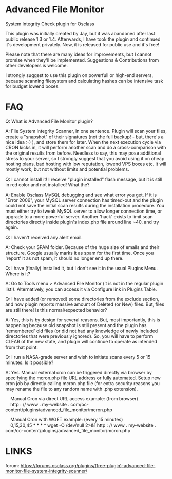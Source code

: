 # Advanced File Monitor
System Integrity Check plugin for Osclass

This plugin was initially created by Jay, but it was abandoned after last public release 1.3 or 1.4.
Afterwards, I have took the plugin and continued it's development privately. Now, it is released for public use and it's free!

Please note that there are many ideas for improvements, but I cannot promise when they'll be implemented.
Suggestions & Contributions from other developers is welcome.

I strongly suggest to use this plugin on powerfull or high-end servers, because scanning filesystem and calculating hashes can be intensive task for budget lowend boxes.

# FAQ

Q: What is Advanced File Monitor plugin?

A: File System Integrity Scanner, in one sentence. Plugin will scan your files, create a "snapshot" of their signatures (not the full backup! - but, there's a nice idea :-) ), and store them for later. When the next execution cycle via CRON kicks in, it will perform another scan and do a cross-comparison with the original results from before. Needless to say, this may pose additional stress to your server, so I strongly suggest that you avoid using it on cheap hosting plans, bad hosting with low reputation, lowend VPS boxes etc. It will mostly work, but not without limits and potential problems.

Q: I cannot install it! I receive "plugin installed" flash message, but it is still in red color and not installed! What the?

A: Enable Osclass MySQL debugging and see what error you get. If it is "Error 2006", your MySQL server connection has timed-out and the plugin could not save the initial scan results during the installation procedure. You must either try to tweak MySQL server to allow longer connection time, or upgrade to a more powerful server. Another 'hack' exists to limit scan directories directly inside plugin's index.php file around line ~40, and try again.

Q: I haven't received any alert email.

A: Check your SPAM folder. Because of the huge size of emails and their structure, Google usually marks it as spam for the first time. Once you 'report' it as not spam, it should no longer end up there.

Q: I have (finally) installed it, but I don't see it in the usual Plugins Menu. Where is it?

A: Go to Tools menu > Advanced File Monitor (it is not in the regular plugin list!). Alternatively, you can access it via Configure link in Plugins Table.

Q: I have added (or removed) some directories from the exclude section, and now plugin reports massive amount of Deleted (or New) files. But, files are still there! Is this normal/expected behavior?

A: Yes, this is by design for several reasons. But, most importantly, this is happening because old snapshot is still present and the plugin has 'remembered' old files (or did not had any knowledge of newly included directories that were previously ignored). So, you will have to perform CLEAR of the new state, and plugin will continue to operate as intended from that point.

Q: I run a NASA-grade server and wish to initiate scans every 5 or 15 minutes. Is it possible?

A: Yes. Manual external cron can be triggered directly via browser by specifying the mcron.php file URL address or fully automated. Setup new cron job by directly calling mcron.php file (for extra security reasons you may rename the file to any random name with .php extension).

    Manual Cron via direct URL access example: (from browser)  
    http : // www . my-website . com/oc-content/plugins/advanced_file_monitor/mcron.php  

    Manual Cron with WGET example: (every 15 minutes)  
    0,15,30,45 * * * * wget -O /dev/null 2>&1 http : // www . my-website . com/oc-content/plugins/advanced_file_monitor/mcron.php  

# LINKS

forum:
https://forums.osclass.org/plugins/(free-plugin)-advanced-file-monitor-file-system-integrity-scanner/

